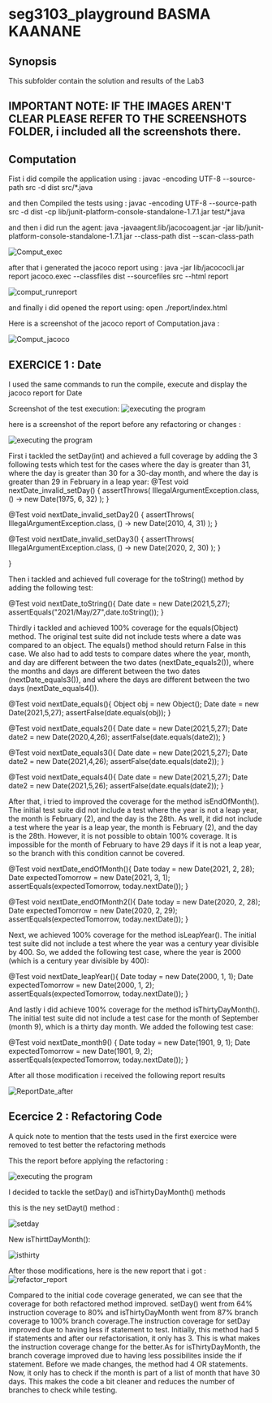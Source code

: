 # seg3103_playground BASMA KAANANE

## Synopsis

This subfolder contain the solution and results of the Lab3

## IMPORTANT NOTE: IF THE IMAGES AREN'T CLEAR PLEASE REFER TO THE SCREENSHOTS FOLDER, i included all the screenshots there. 

## Computation 
Fist i did compile the application using : javac -encoding UTF-8 --source-path src -d dist src/*.java

and then Compiled the tests using : javac -encoding UTF-8 --source-path src -d dist -cp lib/junit-platform-console-standalone-1.7.1.jar test/*.java

and then i did run the agent: java -javaagent:lib/jacocoagent.jar -jar lib/junit-platform-console-standalone-1.7.1.jar --class-path dist --scan-class-path

![Comput_exec](https://user-images.githubusercontent.com/58495262/120690777-a39a1780-c473-11eb-8da0-ed10d51dcac5.png)

after that i generated the jacoco report using : java -jar lib/jacococli.jar report jacoco.exec --classfiles dist --sourcefiles src --html report

![comput_runreport](https://user-images.githubusercontent.com/58495262/120691544-9af61100-c474-11eb-8f10-4fafb411bc9d.png)

and finally i did opened the report using: open ./report/index.html

Here is a screenshot of the jacoco report of Computation.java :

![Comput_jacoco](https://user-images.githubusercontent.com/58495262/120691058-fd9add00-c473-11eb-90ad-634643d88993.png)



## EXERCICE 1 : Date

I used the same commands to run the compile, execute and display the jacoco report for Date

Screenshot of the test execution:
![executing the program](https://user-images.githubusercontent.com/58495262/120691607-ad704a80-c474-11eb-9536-f2538f8dccaa.png)

here is a screenshot of the report before any refactoring or changes :

![executing the program](https://user-images.githubusercontent.com/58495262/120691607-ad704a80-c474-11eb-9536-f2538f8dccaa.png)


First i tackled the setDay(int) and achieved a full coverage by adding the 3 following tests which test for the cases where the day is greater than 31, where the day is greater than 30 for a 30-day month, and where the day is greater than 29 in February in a leap year:
@Test
void nextDate_invalid_setDay() {
    assertThrows(
      IllegalArgumentException.class,
      () -> new Date(1975, 6, 32)
    );
}

@Test
void nextDate_invalid_setDay2() {
    assertThrows(
      IllegalArgumentException.class,
      () -> new Date(2010, 4, 31)
    );
}

@Test
void nextDate_invalid_setDay3() {
    assertThrows(
      IllegalArgumentException.class,
      () -> new Date(2020, 2, 30)
    );
}

}

Then i tackled and achieved full coverage for the toString() method by adding the following test:

@Test
void nextDate_toString(){
    Date date = new Date(2021,5,27);
    assertEquals("2021/May/27",date.toString());
}

Thirdly i tackled and achieved 100% coverage for the equals(Object) method. The original test suite did not include tests where a date was compared to an object. The equals() method should return False in this case. We also had to add tests to compare dates where the year, month, and day are different between the two dates (nextDate_equals2()), where the months and days are different between the two dates (nextDate_equals3()), and where the days are different between the two days (nextDate_equals4()). 

@Test
void nextDate_equals(){
    Object obj = new Object();
    Date date = new Date(2021,5,27);
    assertFalse(date.equals(obj));
}

@Test
void nextDate_equals2(){
    Date date = new Date(2021,5,27);
    Date date2 = new Date(2020,4,26);
    assertFalse(date.equals(date2));
}

@Test
void nextDate_equals3(){
    Date date = new Date(2021,5,27);
    Date date2 = new Date(2021,4,26);
    assertFalse(date.equals(date2));
}

@Test
void nextDate_equals4(){
    Date date = new Date(2021,5,27);
    Date date2 = new Date(2021,5,26);
    assertFalse(date.equals(date2));
}

After that, i tried to improved the coverage for the method isEndOfMonth(). The initial test suite did not include a test where the year is not a leap year, the month is February (2), and the day is the 28th. As well, it did not include a test where the year is a leap year, the month is February (2), and the day is the 28th. However, it is not possible to obtain 100% coverage. It is impossible for the month of February to have 29 days if it is not a leap year, so the branch with this condition cannot be covered.

@Test
void nextDate_endOfMonth(){
    Date today = new Date(2021, 2, 28);
    Date expectedTomorrow = new Date(2021, 3, 1);
    assertEquals(expectedTomorrow, today.nextDate());
}

@Test
void nextDate_endOfMonth2(){
    Date today = new Date(2020, 2, 28);
    Date expectedTomorrow = new Date(2020, 2, 29);
    assertEquals(expectedTomorrow, today.nextDate());
}

Next, we achieved 100% coverage for the method isLeapYear(). The initial test suite did not include a test where the year was a century year divisible by 400. So, we added the following test case, where the year is 2000 (which is a century year divisible by 400):

@Test 
void nextDate_leapYear(){
    Date today = new Date(2000, 1, 1);
    Date expectedTomorrow = new Date(2000, 1, 2);
    assertEquals(expectedTomorrow, today.nextDate());
}

And lastly i did achieve 100% coverage for the method isThirtyDayMonth(). The initial test suite did not include a test case for the month of September (month 9), which is a thirty day month. We added the following test case:

@Test
void nextDate_month9() {
    Date today = new Date(1901, 9, 1);
    Date expectedTomorrow = new Date(1901, 9, 2);
    assertEquals(expectedTomorrow, today.nextDate());
}

After all those modification i received the following report results 

![ReportDate_after](https://user-images.githubusercontent.com/58495262/120701872-69d00d80-c481-11eb-86ee-54b998f0ee5e.png)

## Ecercice 2 : Refactoring Code 

A quick note to mention that the tests used in the first exercice were removed to test better the refactoring methods 

This the report before applying the refactoring :

![executing the program](https://user-images.githubusercontent.com/58495262/120691607-ad704a80-c474-11eb-9536-f2538f8dccaa.png)

I decided to tackle the setDay() and isThirtyDayMonth() methods 

this is the ney setDayt() method :


![setday](https://user-images.githubusercontent.com/58495262/120704319-74d86d00-c484-11eb-8525-8c97e77b552f.png)

New isThirttDayMonth():

![isthirty](https://user-images.githubusercontent.com/58495262/120704392-84f04c80-c484-11eb-8c11-71d9b80c853e.png)

After those modifications, here is the new report that i got :
![refactor_report](https://user-images.githubusercontent.com/58495262/120705442-d5b47500-c485-11eb-9d7b-c1202a527cb2.png)

Compared to the initial code coverage generated, we can see that the coverage for both refactored method improved. setDay() went from 64% instruction coverage to 80% and isThirtyDayMonth went from 87% branch coverage to 100% branch coverage.The instruction coverage for setDay improved due to having less if statement to test. Initially, this method had 5 if statements and after our refactorisation, it only has 3. This is what makes the instruction coverage change for the better.As for isThirtyDayMonth, the branch coverage improved due to having less possibilites inside the if statement. Before we made changes, the method had 4 OR statements. Now, it only has to check if the month is part of a list of month that have 30 days. This makes the code a bit cleaner and reduces the number of branches to check while testing.


